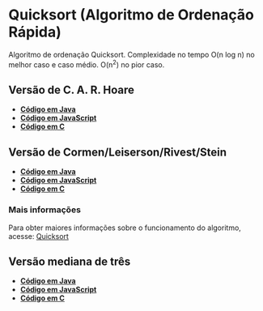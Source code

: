 # Quicksort (Algoritmo de Ordenação Rápida)

Algoritmo de ordenação Quicksort. Complexidade no tempo O(n log n) no melhor caso e caso médio. O(n<sup>2</sup>) no pior caso.

## Versão de C. A. R. Hoare
* [**Código em Java**](/Quicksort/Hoare%20e%20Cormen/Java/QuicksortHoare.java)
* [**Código em JavaScript**](/Quicksort/Hoare%20e%20Cormen/Quicksort.js)
* [**Código em C**](/Quicksort/Hoare%20e%20Cormen/Quicksort.c)

## Versão de Cormen/Leiserson/Rivest/Stein
* [**Código em Java**](/Quicksort/Hoare%20e%20Cormen/Java/QuicksortCormen.java)
* [**Código em JavaScript**](/Quicksort/Hoare%20e%20Cormen/Quicksort.js)
* [**Código em C**](/Quicksort/Hoare%20e%20Cormen/Quicksort.c)

### Mais informações
Para obter maiores informações sobre o funcionamento do algoritmo, acesse: [Quicksort](https://www.blogcyberini.com/2018/08/quicksort-analise-e-implementacoes.html)

## Versão mediana de três
* [**Código em Java**](/Quicksort/MedianaDeTres/QuicksortMedianaDeTres.java)
* [**Código em JavaScript**](/Quicksort/MedianaDeTres/QuicksortMedianaDeTres.js)
* [**Código em C**](/Quicksort/MedianaDeTres/QuicksortMedianaDeTres.c)
